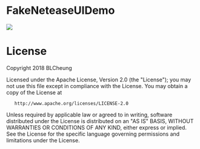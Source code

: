 # FakeNeteaseUIDemo


![](https://github.com/BLCheung/FakeNeteaseUIDemo/blob/master/image/logo.gif)
 




# License

   Copyright 2018 BLCheung

   Licensed under the Apache License, Version 2.0 (the "License");
   you may not use this file except in compliance with the License.
   You may obtain a copy of the License at

       http://www.apache.org/licenses/LICENSE-2.0

   Unless required by applicable law or agreed to in writing, software
   distributed under the License is distributed on an "AS IS" BASIS,
   WITHOUT WARRANTIES OR CONDITIONS OF ANY KIND, either express or implied.
   See the License for the specific language governing permissions and
   limitations under the License.
